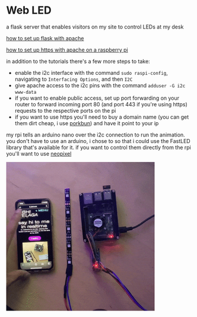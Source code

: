 # Web LED
a flask server that enables visitors on my site to control LEDs at my desk

[how to set up flask with apache](https://www.bogotobogo.com/python/Flask/Python_Flask_HelloWorld_App_with_Apache_WSGI_Ubuntu14.php)

[how to set up https with apache on a raspberry pi](https://pimylifeup.com/raspberry-pi-ssl-lets-encrypt/)

in addition to the tutorials there's a few more steps to take:
- enable the i2c interface with the command `sudo raspi-config`, navigating to `Interfacing Options`, and then `I2C`
- give apache access to the i2c pins with the command `adduser -G i2c www-data`
- if you want to enable public access, set up port forwarding on your router to forward incoming port 80 (and port 443 if you're using https) requests to the respective ports on the pi 
- if you want to use https you'll need to buy a domain name (you can get them dirt cheap, i use [porkbun](https://porkbun.com)) and have it point to your ip

my rpi tells an arduino nano over the i2c connection to run the animation. you don't have to use an arduino, i chose to so that i could use the FastLED library that's available for it. if you want to control them directly from the rpi you'll want to use [neopixel](https://learn.adafruit.com/neopixels-on-raspberry-pi/python-usage)

![img](https://github.com/avelaga/webLed/blob/master/webLed.gif)
